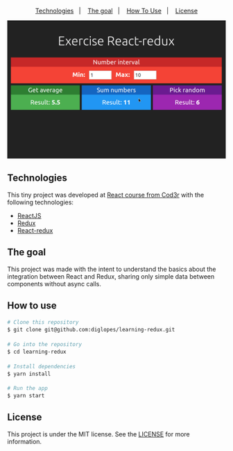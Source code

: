 
<p align="center">
  <a href="#technologies">Technologies</a>&nbsp;&nbsp;&nbsp;|&nbsp;&nbsp;&nbsp;
  <a href="#the-goal">The goal</a>&nbsp;&nbsp;&nbsp;|&nbsp;&nbsp;&nbsp;
  <a href="#how-to-use">How To Use</a>&nbsp;&nbsp;&nbsp;|&nbsp;&nbsp;&nbsp;
  <a href="#license">License</a>
</p>
<p align="center">
    <img src="./docs/screen.gif">
</p>

## Technologies

This tiny project was developed at [React course from Cod3r](https://www.cod3r.com.br/courses/react-redux-fundamentos-e-2-apps-do-absoluto-zero) with the following technologies:

- [ReactJS](https://reactjs.org/)
- [Redux](https://redux.js.org/)
- [React-redux](https://react-redux.js.org/)

## The goal

This project was made with the intent to understand the basics about the integration between React and Redux, sharing only simple data between components without async calls. 

## How to use

```bash
# Clone this repository
$ git clone git@github.com:diglopes/learning-redux.git

# Go into the repository
$ cd learning-redux

# Install dependencies
$ yarn install

# Run the app
$ yarn start
```

## License

This project is under the MIT license. See the [LICENSE](https://github.com/lukemorales/gobarber-api/blob/master/LICENSE) for more information.